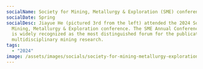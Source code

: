 ```yaml
---
socialName: Society for Mining, Metallurgy & Exploration (SME) conference
socialDate: Spring
socialDesc: Jiayue He (pictured 3rd from the left) attended the 2024 Society for
  Mining, Metallurgy & Exploration conference. The SME Annual Conference & Expo
  is widely recognized as the most distinguished forum for the publication of
  multidisciplinary mining research.
tags:
  - "2024"
image: /assets/images/socials/society-for-mining-metallurgy-exploration-sme-conference.jpg
---
```

